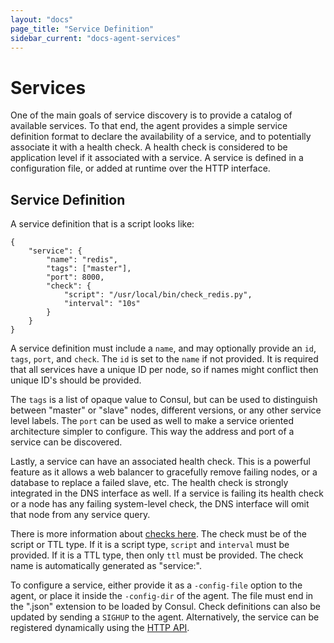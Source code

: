 ```yaml
---
layout: "docs"
page_title: "Service Definition"
sidebar_current: "docs-agent-services"
---
```


# Services

One of the main goals of service discovery is to provide a catalog of available
services. To that end, the agent provides a simple service definition format
to declare the availability of a service, and to potentially associate it with
a health check. A health check is considered to be application level if it
associated with a service. A service is defined in a configuration file,
or added at runtime over the HTTP interface.

## Service Definition

A service definition that is a script looks like:

    {
        "service": {
            "name": "redis",
            "tags": ["master"],
            "port": 8000,
            "check": {
                "script": "/usr/local/bin/check_redis.py",
                "interval": "10s"
            }
        }
    }

A service definition must include a `name`, and may optionally provide
an `id`, `tags`, `port`, and `check`.  The `id` is set to the `name` if not
provided. It is required that all services have a unique ID per node, so if names
might conflict then unique ID's should be provided.

The `tags` is a list of opaque value to Consul, but can be used to distinguish
between "master" or "slave" nodes, different versions, or any other service level labels.
The `port` can be used as well to make a service oriented architecture
simpler to configure. This way the address and port of a service can
be discovered.

Lastly, a service can have an associated health check. This is a powerful
feature as it allows a web balancer to gracefully remove failing nodes, or
a database to replace a failed slave, etc. The health check is strongly integrated
in the DNS interface as well. If a service is failing its health check or
a node has any failing system-level check, the DNS interface will omit that
node from any service query.

There is more information about [checks here](/docs/agent/checks.html). The
check must be of the script or TTL type. If it is a script type, `script` and
`interval` must be provided. If it is a TTL type, then only `ttl` must be
provided. The check name is automatically generated as "service:<service-id>".

To configure a service, either provide it as a `-config-file` option to the
agent, or place it inside the `-config-dir` of the agent. The file must
end in the ".json" extension to be loaded by Consul. Check definitions can
also be updated by sending a `SIGHUP` to the agent. Alternatively, the
service can be registered dynamically using the [HTTP API](/docs/agent/http.html).

